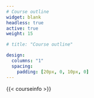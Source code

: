 ```yaml
---
# Course outline
widget: blank
headless: true
active: true
weight: 15

# title: "Course outline"

design:
  columns: "1"
  spacing:
    padding: [20px, 0, 10px, 0]
---
```


{{< courseinfo >}}

